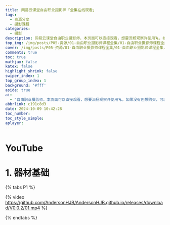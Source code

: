```yaml
---
title: 网易云课堂自由职业摄影师「全集在线观看」
tags:
  - 资源分享
  - 摄影课程
categories:
  - 摄影
description: 网易云课堂自由职业摄影师，本页面可以直接观看，想要流畅观察许使用🪜，如果没有但想购买，可以添加我微信好友：Jiabcdefh
top_img: /img/posts/P05-资源/01-自由职业摄影师课程全集/01-自由职业摄影师课程全集.png
cover: /img/posts/P05-资源/01-自由职业摄影师课程全集/01-自由职业摄影师课程全集.webp
comments: true
toc: true
mathjax: false
katex: false
highlight_shrink: false
swiper_index: 1
top_group_index: 1
background: '#fff'
aside: true
ai:
  - "自由职业摄影师，本页面可以直接观看，想要流畅观察许使用🪜，如果没有但想购买，可以添加我微信好友：Jiabcdefh"
abbrlink: c191c8d3
date: 2024-10-09 10:42:28
toc_number:
toc_style_simple:
aplayer:
---
```


# YouTube



# 1. 器材基础

{% tabs P1 %}

<!-- tab 1. 微专业整体课程介绍 -->

{% video https://github.com/AndersonHJB/AndersonHJB.github.io/releases/download/V0.0.2/01.mp4 %}

<!-- endtab -->

{% endtabs %}

